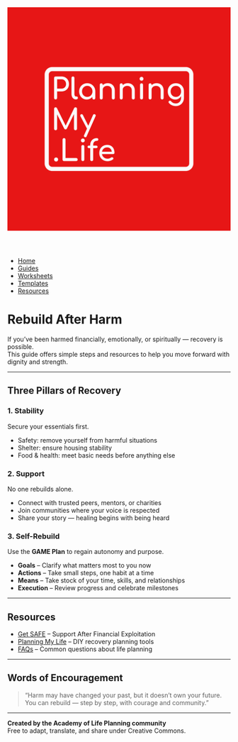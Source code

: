 <link rel="stylesheet" href="../style.css">
<header>
  <a href="../index.html"><img src="../assets/Original.png" alt="Planning My Life Logo" class="logo"></a>
</header>

<nav>
  <ul>
    <li><a href="../index.html">Home</a></li>
    <li><a href="../Guides/">Guides</a></li>
    <li><a href="../Worksheets/">Worksheets</a></li>
    <li><a href="../Templates/">Templates</a></li>
    <li><a href="../Public-Resources/">Resources</a></li>
  </ul>
</nav>


# Rebuild After Harm

If you’ve been harmed financially, emotionally, or spiritually — recovery is possible.  
This guide offers simple steps and resources to help you move forward with dignity and strength.

---

## Three Pillars of Recovery

### 1. Stability
Secure your essentials first.  
- Safety: remove yourself from harmful situations  
- Shelter: ensure housing stability  
- Food & health: meet basic needs before anything else  

### 2. Support
No one rebuilds alone.  
- Connect with trusted peers, mentors, or charities  
- Join communities where your voice is respected  
- Share your story — healing begins with being heard  

### 3. Self-Rebuild
Use the **GAME Plan** to regain autonomy and purpose.  
- **Goals** – Clarify what matters most to you now  
- **Actions** – Take small steps, one habit at a time  
- **Means** – Take stock of your time, skills, and relationships  
- **Execution** – Review progress and celebrate milestones  

---

## Resources
- [Get SAFE](#) – Support After Financial Exploitation  
- [Planning My Life](#) – DIY recovery planning tools  
- [FAQs](./FAQs.md) – Common questions about life planning  

---

## Words of Encouragement
> “Harm may have changed your past, but it doesn’t own your future.  
> You can rebuild — step by step, with courage and community.”  

---

**Created by the Academy of Life Planning community**  
Free to adapt, translate, and share under Creative Commons.
